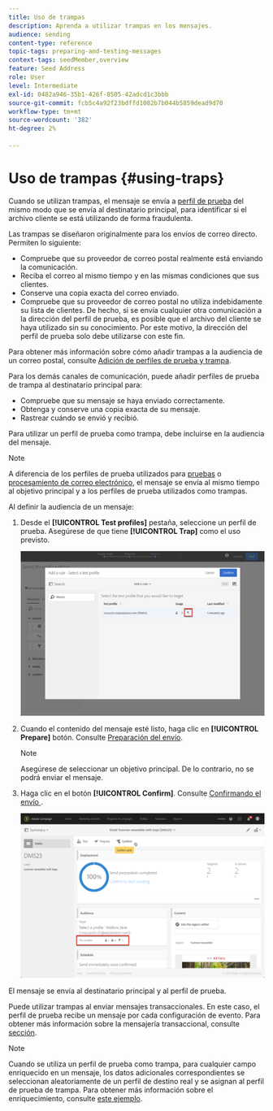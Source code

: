 ```yaml
---
title: Uso de trampas
description: Aprenda a utilizar trampas en los mensajes.
audience: sending
content-type: reference
topic-tags: preparing-and-testing-messages
context-tags: seedMember,overview
feature: Seed Address
role: User
level: Intermediate
exl-id: 0482a946-35b1-426f-8505-42adcd1c3bbb
source-git-commit: fcb5c4a92f23bdffd1082b7b044b5859dead9d70
workflow-type: tm+mt
source-wordcount: '382'
ht-degree: 2%

---
```


# Uso de trampas {#using-traps}

Cuando se utilizan trampas, el mensaje se envía a [perfil de prueba](../../audiences/using/managing-test-profiles.md) del mismo modo que se envía al destinatario principal, para identificar si el archivo cliente se está utilizando de forma fraudulenta.

Las trampas se diseñaron originalmente para los envíos de correo directo. Permiten lo siguiente:

* Compruebe que su proveedor de correo postal realmente está enviando la comunicación.
* Reciba el correo al mismo tiempo y en las mismas condiciones que sus clientes.
* Conserve una copia exacta del correo enviado.
* Compruebe que su proveedor de correo postal no utiliza indebidamente su lista de clientes. De hecho, si se envía cualquier otra comunicación a la dirección del perfil de prueba, es posible que el archivo del cliente se haya utilizado sin su conocimiento. Por este motivo, la dirección del perfil de prueba solo debe utilizarse con este fin.

Para obtener más información sobre cómo añadir trampas a la audiencia de un correo postal, consulte [Adición de perfiles de prueba y trampa](../../channels/using/defining-the-direct-mail-audience.md#adding-test-and-trap-profiles).

Para los demás canales de comunicación, puede añadir perfiles de prueba de trampa al destinatario principal para:

* Compruebe que su mensaje se haya enviado correctamente.
* Obtenga y conserve una copia exacta de su mensaje.
* Rastrear cuándo se envió y recibió.

Para utilizar un perfil de prueba como trampa, debe incluirse en la audiencia del mensaje.

>[!NOTE]
>
>A diferencia de los perfiles de prueba utilizados para [pruebas](../../sending/using/sending-proofs.md) o [procesamiento de correo electrónico](../../sending/using/email-rendering.md), el mensaje se envía al mismo tiempo al objetivo principal y a los perfiles de prueba utilizados como trampas.

Al definir la audiencia de un mensaje:

1. Desde el **[!UICONTROL Test profiles]** pestaña, seleccione un perfil de prueba. Asegúrese de que tiene **[!UICONTROL Trap]** como el uso previsto.

   ![](assets/trap_select.png)

1. Cuando el contenido del mensaje esté listo, haga clic en **[!UICONTROL Prepare]** botón. Consulte [Preparación del envío](../../sending/using/preparing-the-send.md).
   >[!NOTE]
   >
   >Asegúrese de seleccionar un objetivo principal. De lo contrario, no se podrá enviar el mensaje.

1. Haga clic en el botón **[!UICONTROL Confirm]**. Consulte [Confirmando el envío ](../../sending/using/confirming-the-send.md) .

   ![](assets/trap_confirm.png)

El mensaje se envía al destinatario principal y al perfil de prueba.

Puede utilizar trampas al enviar mensajes transaccionales. En este caso, el perfil de prueba recibe un mensaje por cada configuración de evento. Para obtener más información sobre la mensajería transaccional, consulte [sección](../../channels/using/getting-started-with-transactional-msg.md).

>[!NOTE]
>
>Cuando se utiliza un perfil de prueba como trampa, para cualquier campo enriquecido en un mensaje, los datos adicionales correspondientes se seleccionan aleatoriamente de un perfil de destino real y se asignan al perfil de prueba de trampa. Para obtener más información sobre el enriquecimiento, consulte [este ejemplo](../../automating/using/enriching-profile-data-file.md).
